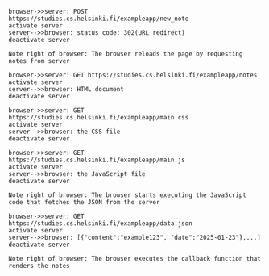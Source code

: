     browser->>server: POST https://studies.cs.helsinki.fi/exampleapp/new_note
    activate server
    server-->>browser: status code: 302(URL redirect)
    deactivate server

    Note right of browser: The browser reloads the page by requesting notes from server

    browser->>server: GET https://studies.cs.helsinki.fi/exampleapp/notes
    activate server
    server-->>browser: HTML document
    deactivate server

    browser->>server: GET https://studies.cs.helsinki.fi/exampleapp/main.css
    activate server
    server-->>browser: the CSS file
    deactivate server   

    browser->>server: GET https://studies.cs.helsinki.fi/exampleapp/main.js
    activate server
    server-->>browser: the JavaScript file
    deactivate server

    Note right of browser: The browser starts executing the JavaScript code that fetches the JSON from the server
   
    browser->>server: GET https://studies.cs.helsinki.fi/exampleapp/data.json
    activate server
    server-->>browser: [{"content":"example123", "date":"2025-01-23"},...]
    deactivate server
   
    Note right of browser: The browser executes the callback function that renders the notes
